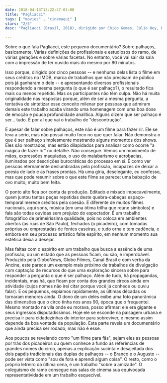 ```yaml
---
date: 2018-04-13T13:22:47-03:00
title: "Pagliacci"
tags: [ "movies" , "cinemaqui" ]
stars: "2/5"
desc: "Pagliacci (Brasil, 2018), dirigido por Chico Gomes, Júlio Hey, Pedro Moscalcoff, Luiz Villaça e Luiza Villaça, com Alexandre Roit, Carla Candiotto, Chico Pelúcio, Domingos Montagner, Fernando Paz, Fernando Sampaio, Filipe Bregantim, Keila Bueno."

---
```

Sobre o que fala Pagliacci, este pequeno documentário? Sobre palhaços, basicamente. Várias definições de profissionais e estudiosos do ramo, de várias gerações e sobre várias facetas. No entanto, você vai sair da sala com a impressão de ter ouvido mais do mesmo por 80 minutos.

Isso porque, dirigido por cinco pessoas -- e nenhuma delas lista o filme em seus créditos no IMDB, marca de trabalhos que não precisam de público pois já ganharam o dele -- e apresentando diversos profissionais respondendo a mesma pergunta (o que é ser palhaço?), o resultado fica mais ou menos repetido. Mas os participantes não têm culpa. Não há muita originalidade nas respostas porque, além de ser a mesma pergunta, a tentativa de sintetizar esse conceito milenar por pessoas que admiram demais este trabalho acaba virando uma homenagem com uma boa dose de emoção e pouca profundidade analítica. Alguns dizem que ser palhaço é ser... tudo. É por aí que vai o trabalho de "descontrução".

E apesar de falar sobre palhaços, este não é um filme para fazer rir. Ele se leva a sério, mas não possui muito foco no que quer falar. Não demonstra o que é ser palhaço simplesmente mostrando alguns momentos dos shows. Eles são mostrados, mas estão dilapidados para analisar como ocorre "a mágica de fazer rir" no detalhe. Não consegue. Vemos um movimento de mãos, expressões maquiadas, o uso do malabarismo e acrobacias, iluminados por descrições burocráticas do processo em si. É como ver pessoas eternamente deslumbradas pela profissão, incapazes de deixar a poesia de lado e as frases prontas. Há uma gíria, deselegante, eu confesso, mas que pode resumir sobre o que este filme se parece: uma babação de ovo muito, muito bem feita.

O ponto alto fica por conta da produção. Editado e mixado impecavelmente, quem juntou tantas peças repetidas deste quebra-cabeças espaço-temporal merece créditos pela coesão. E diferente de muitos filmes nacionais, aqui sons, música (em uma ótima trilha que reúne símbolos) e fala são todas ouvidas sem prejuízo do espectador. É um trabalho fotográfico de primeiríssima qualidade, pois no coloca em ambientes abertos (as ruas de São Paulo), fechados (o picadeiro), com tomadas próprias ou emprestadas de fontes caseiras, e tudo orna e tem cadência, e embora em seu processo artístico falte espírito, em nenhum momento sua estética deixa a desejar.

Mas faltas com o espírito em um trabalho que busca a essência de uma profissão, ou um estado que as pessoas ficam, ou são, é imperdoável. Produzido pela GloboNews, Globo Filmes, Canal Brasil e com verba da Ancine, este parece um exemplo mais próximo de trabalhos de divulgação com captação de recursos do que uma exploração sincera sobre para responder a pergunta o que é ser palhaço. Além de tudo, há propagandas, incidentais, mas há, que ficam por conta dos grandes circos ainda em atividade (cujos nomes não irei citar porque você já conhece ou ouviu falar). E os pequenos, espiamos rapidamente, as últimas décadas os tornaram menores ainda. O dono de um deles exibe uma foto panorâmica das dimensões que o circo tinha nos anos 90, época que o frequentei. Mesmo montado na vila onde eu morava, posso afirmar: ele era gigante e seus ingressos disputadíssimos. Hoje ele se esconde na paisagem urbana e precisa ir para cidadezinhas do interior para sobreviver, e mesmo assim depende da boa vontade da população. Esta parte revela um documentário que ainda precisa ser rodado; mas não é esse.

Aos poucos se revelando como "um filme para fãs", sejam eles as pessoas por trás dos picadeiros ou quem conhece a fundo as referências de grandes nomes do circo, apenas a explicação sucinta e desajeitada dos dois papéis tradicionais das duplas de palhaços -- o Branco e o Augusto -- pode ser vista como "sou de fora e aprendi algum coisa". O resto, como o próprio letreiro da última cena, é um trabalho "sobre a amizade". O coleguismo do ramo consegue nas salas de cinema sua equivocada representatividade em um trabalho esquecível.

